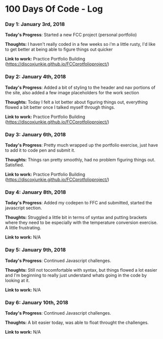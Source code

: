 # 100 Days Of Code - Log

### Day 1: January 3rd, 2018


**Today's Progress**: Started a new FCC project (personal portfolio)

**Thoughts:** I haven't really coded in a few weeks so i'm a little rusty, I'd like to get better at being able to figure things out quicker

**Link to work:** Practice Portfolio Building (https://discoxjunkie.github.io/FCCprotfolioproject/)


### Day 2: January 4th, 2018

**Today's Progress**: Added a bit of styling to the header and nav portions of the site, also added a few image placeholders for the work section

**Thoughts:** Today I felt a lot better about figuring things out, everything flowed a bit better once I talked myself through things.

**Link to work:** Practice Portfolio Building (https://discoxjunkie.github.io/FCCprotfolioproject/)


### Day 3: January 6th, 2018

**Today's Progress**: Pretty much wrapped up the portfolio exercise, just have to add it to code pen and submit it.

**Thoughts:** Things ran pretty smoothly, had no problem figuring things out. Satisfied.

**Link to work:** Practice Portfolio Building (https://discoxjunkie.github.io/FCCprotfolioproject/)


### Day 4: January 8th, 2018

**Today's Progress**: Added my codepen to FFC and submitted, started the javascript section.

**Thoughts:** Struggled a little bit in terms of syntax and putting brackets where they need to be especially with the temperature conversion exercise. A little frustrating.

**Link to work:** N/A


### Day 5: January 9th, 2018

**Today's Progress**: Continued Javascript challenges.

**Thoughts:** Still not tocomfortable with syntax, but things flowed a lot easier and I'm beginning to really just understand whats going in the code by looking at it.

**Link to work:** N/A


### Day 6: January 10th, 2018

**Today's Progress**: Continued Javascript challenges.

**Thoughts:** A bit easier today, was able to float throught the challenges.

**Link to work:** N/A
